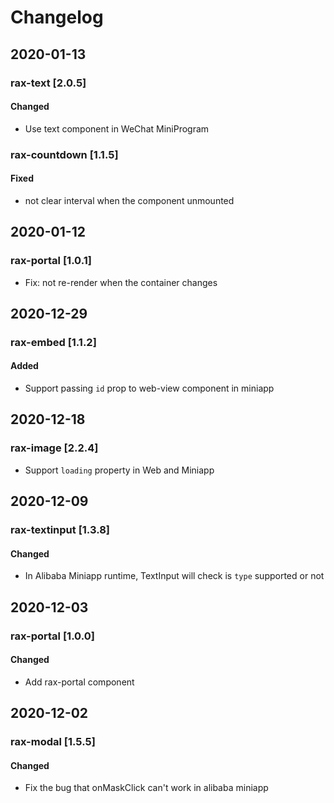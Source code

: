 # Changelog

## 2020-01-13

### rax-text [2.0.5]

#### Changed

- Use text component in WeChat MiniProgram

### rax-countdown [1.1.5]

#### Fixed
- not clear interval when the component unmounted

## 2020-01-12

### rax-portal [1.0.1]
- Fix: not re-render when the container changes

## 2020-12-29

### rax-embed [1.1.2]

#### Added
- Support passing `id` prop to web-view component in miniapp

## 2020-12-18

### rax-image [2.2.4]
- Support `loading` property in Web and Miniapp

## 2020-12-09

### rax-textinput [1.3.8]

#### Changed
- In Alibaba Miniapp runtime, TextInput will check is `type` supported or not

## 2020-12-03

### rax-portal [1.0.0]

#### Changed
- Add rax-portal component

## 2020-12-02

### rax-modal [1.5.5] 
#### Changed
- Fix the bug that onMaskClick can't work in alibaba miniapp
